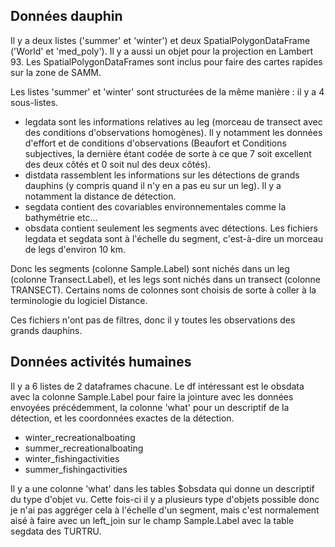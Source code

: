 ## Données dauphin

Il y a deux listes ('summer' et 'winter') et deux SpatialPolygonDataFrame ('World' et 'med_poly'). Il y a aussi un objet pour la projection en Lambert 93. Les SpatialPolygonDataFrames sont inclus pour faire des cartes rapides sur la zone de SAMM.

Les listes 'summer' et 'winter' sont structurées de la même manière : il y a 4 sous-listes.
* legdata sont les informations relatives au leg (morceau de transect avec des conditions d'observations homogènes). Il y notamment les données d'effort et de conditions d'observations (Beaufort et Conditions subjectives, la dernière étant codée de sorte à ce que 7 soit excellent des deux côtés et 0 soit nul des deux côtés).
* distdata rassemblent les informations sur les détections de grands dauphins (y compris quand il n'y en a pas eu sur un leg). Il y a notamment la distance de détection.
* segdata contient des covariables environnementales comme la bathymétrie etc...
* obsdata contient seulement les segments avec détections.
Les fichiers legdata et segdata sont à l'échelle du segment, c'est-à-dire un morceau de legs d'environ 10 km. 

Donc les segments (colonne Sample.Label) sont nichés dans un leg (colonne Transect.Label), et les legs sont nichés dans un transect (colonne TRANSECT). Certains noms de colonnes sont choisis de sorte à coller à la terminologie du logiciel Distance.

Ces fichiers n'ont pas de filtres, donc il y toutes les observations des grands dauphins.


## Données activités humaines

Il y a 6 listes de 2 dataframes chacune. Le df intéressant est le obsdata avec la colonne Sample.Label pour faire la 
jointure avec les données envoyées précédemment, la colonne 'what' pour  un descriptif de la détection, et les coordonnées exactes de la détection.
* winter_recreationalboating
* summer_recreationalboating
* winter_fishingactivities
* summer_fishingactivities


Il y a une colonne 'what' dans les tables $obsdata qui donne un descriptif du type d'objet vu. Cette fois-ci il y a plusieurs type d'objets possible 
donc je n'ai pas aggréger cela à l'échelle d'un segment, mais c'est normalement aisé à faire avec un left_join sur le champ Sample.Label 
avec la table segdata des TURTRU.
